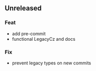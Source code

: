 ## Unreleased

### Feat

- add pre-commit
- functional LegacyCz and docs

### Fix

- prevent legacy types on new commits
